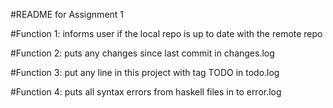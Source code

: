 #README for Assignment 1

#Function 1: informs user if the local repo is up to date with the remote repo

#Function 2: puts any changes since last commit in changes.log

#Function 3: put any line in this project with tag TODO in todo.log

#Function 4: puts all syntax errors from haskell files in to error.log  
